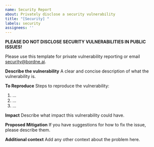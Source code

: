 ```yaml
---
name: Security Report
about: Privately disclose a security vulnerability
title: "[Security] "
labels: security
assignees: ''
---
```


**PLEASE DO NOT DISCLOSE SECURITY VULNERABILITIES IN PUBLIC ISSUES!**

Please use this template for private vulnerability reporting or email [security@bordne.ai](mailto:security@bordne.ai).

**Describe the vulnerability**
A clear and concise description of what the vulnerability is.

**To Reproduce**
Steps to reproduce the vulnerability:
1. ...
2. ...
3. ...

**Impact**
Describe what impact this vulnerability could have.

**Proposed Mitigation**
If you have suggestions for how to fix the issue, please describe them.

**Additional context**
Add any other context about the problem here.